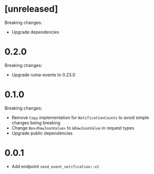 # [unreleased]

Breaking changes:

* Upgrade dependencies

# 0.2.0

Breaking changes:

* Upgrade ruma-events to 0.23.0

# 0.1.0

Breaking changes:

* Remove `Copy` implementation for `NotificationCounts` to avoid simple changes
  being breaking
* Change `Box<RawJsonValue>` to `&RawJsonValue` in request types
* Upgrade public dependencies

# 0.0.1

* Add endpoint `send_event_notification::v1`
